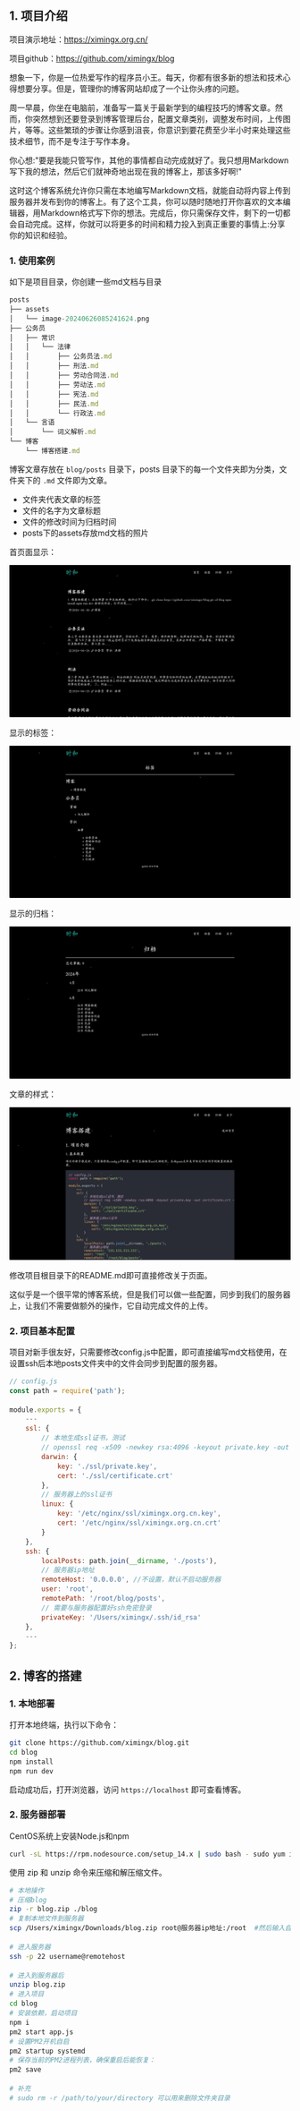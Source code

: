 ## 1. 项目介绍

项目演示地址：https://ximingx.org.cn/

项目github：https://github.com/ximingx/blog

想象一下，你是一位热爱写作的程序员小王。每天，你都有很多新的想法和技术心得想要分享。但是，管理你的博客网站却成了一个让你头疼的问题。

周一早晨，你坐在电脑前，准备写一篇关于最新学到的编程技巧的博客文章。然而，你突然想到还要登录到博客管理后台，配置文章类别，调整发布时间，上传图片，等等。这些繁琐的步骤让你感到沮丧，你意识到要花费至少半小时来处理这些技术细节，而不是专注于写作本身。

你心想:"要是我能只管写作，其他的事情都自动完成就好了。我只想用Markdown写下我的想法，然后它们就神奇地出现在我的博客上，那该多好啊!"

这时这个博客系统允许你只需在本地编写Markdown文档，就能自动将内容上传到服务器并发布到你的博客上。有了这个工具，你可以随时随地打开你喜欢的文本编辑器，用Markdown格式写下你的想法。完成后，你只需保存文件，剩下的一切都会自动完成。这样，你就可以将更多的时间和精力投入到真正重要的事情上:分享你的知识和经验。

### 1. 使用案例

如下是项目目录，你创建一些md文档与目录

```javascript
posts
├── assets
│   └── image-20240626085241624.png
├── 公务员
│   ├── 常识
│   │   └── 法律
│   │       ├── 公务员法.md
│   │       ├── 刑法.md
│   │       ├── 劳动合同法.md
│   │       ├── 劳动法.md
│   │       ├── 宪法.md
│   │       ├── 民法.md
│   │       └── 行政法.md
│   └── 言语
│       └── 词义解析.md
└── 博客
    └── 博客搭建.md
```

博客文章存放在 `blog/posts` 目录下，posts 目录下的每一个文件夹即为分类，文件夹下的 `.md` 文件即为文章。

- 文件夹代表文章的标签
- 文件的名字为文章标题
- 文件的修改时间为归档时间
- posts下的assets存放md文档的照片

首页面显示：

![image-20240626085241624](../assets/image-20240626085241624.png)

显示的标签：

![image-20240626092802835](../assets/image-20240626092802835.png)

显示的归档：

![image-20240626091556898](../assets/image-20240626091556898.png)

文章的样式：

![在这里插入图片描述](../assets/7732a2a6379e4a68b4c77f3d5cd839a6.png)

修改项目根目录下的README.md即可直接修改关于页面。

这似乎是一个很平常的博客系统，但是我们可以做一些配置，同步到我们的服务器上，让我们不需要做额外的操作，它自动完成文件的上传。

### 2. 项目基本配置

项目对新手很友好，只需要修改config.js中配置，即可直接编写md文档使用，在设置ssh后本地posts文件夹中的文件会同步到配置的服务器。

```js
// config.js
const path = require('path');

module.exports = {
    ---
    ssl: {
        // 本地生成ssl证书，测试
        // openssl req -x509 -newkey rsa:4096 -keyout private.key -out certificate.crt -days 365
        darwin: {
            key: './ssl/private.key',
            cert: './ssl/certificate.crt'
        },
        // 服务器上的ssl证书
        linux: {
            key: '/etc/nginx/ssl/ximingx.org.cn.key',
            cert: '/etc/nginx/ssl/ximingx.org.cn.crt'
        }
    },
    ssh: {
        localPosts: path.join(__dirname, './posts'),
        // 服务器ip地址
        remoteHost: '0.0.0.0', //不设置，默认不启动服务器
        user: 'root',
        remotePath: '/root/blog/posts',
        // 需要与服务器配置好ssh免密登录
        privateKey: '/Users/ximingx/.ssh/id_rsa'
    },
    ---
};
```

## 2. 博客的搭建

### 1. 本地部署

打开本地终端，执行以下命令：

```bash
git clone https://github.com/ximingx/blog.git
cd blog
npm install
npm run dev
```

启动成功后，打开浏览器，访问 `https://localhost` 即可查看博客。

### 2. 服务器部署

CentOS系统上安装Node.js和npm 

```bash
curl -sL https://rpm.nodesource.com/setup_14.x | sudo bash - sudo yum install -y nodejs
```

使用 zip 和 unzip 命令来压缩和解压缩文件。

```bash
# 本地操作
# 压缩blog
zip -r blog.zip ./blog
# 复制本地文件到服务器
scp /Users/ximingx/Downloads/blog.zip root@服务器ip地址:/root  #然后输入自己的秘密

# 进入服务器
ssh -p 22 username@remotehost

# 进入到服务器后
unzip blog.zip
# 进入项目
cd blog 
# 安装依赖，启动项目
npm i
pm2 start app.js
# 设置PM2开机自启
pm2 startup systemd
# 保存当前的PM2进程列表，确保重启后能恢复：
pm2 save

# 补充
# sudo rm -r /path/to/your/directory 可以用来删除文件夹目录
```

